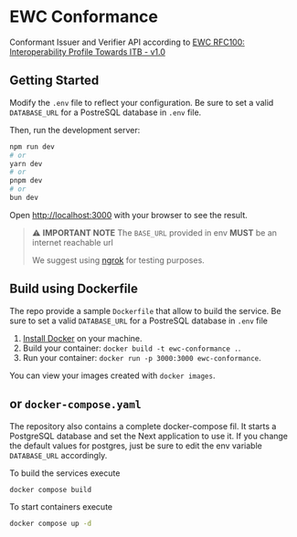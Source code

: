 # EWC Conformance

Conformant Issuer and Verifier API according to [EWC RFC100: Interoperability Profile Towards ITB - v1.0
](https://github.com/EWC-consortium/eudi-wallet-rfcs/blob/main/ewc-rfc100-interoperability-profile-towards-itb-v1.0.md)

## Getting Started
Modify the `.env` file to reflect your configuration.
Be sure to set a valid `DATABASE_URL` for a PostreSQL database in `.env` file.

Then, run the development server:

```bash
npm run dev
# or
yarn dev
# or
pnpm dev
# or
bun dev
```

Open [http://localhost:3000](http://localhost:3000) with your browser to see the result.

> ⚠️ **IMPORTANT NOTE** The `BASE_URL` provided in env **MUST** be an internet reachable url
> 
> We suggest using [ngrok](https://ngrok.com/) for testing purposes.


## Build using Dockerfile
The repo provide a sample `Dockerfile` that allow to build the service.
Be sure to set a valid `DATABASE_URL` for a PostreSQL database in `.env` file

1. [Install Docker](https://docs.docker.com/get-docker/) on your machine.
1. Build your container: `docker build -t ewc-conformance .`.
1. Run your container: `docker run -p 3000:3000 ewc-conformance`.

You can view your images created with `docker images`.

## or `docker-compose.yaml`
The repository also contains a complete docker-compose fil. It starts a PostgreSQL database and set the Next application to use it. 
If you change the default values for postgres, just be sure to edit the env variable `DATABASE_URL` accordingly.

To build the services execute
```bash
docker compose build
```
To start containers execute
```bash
docker compose up -d
```